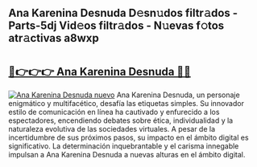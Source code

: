 ## Ana Karenina Desnuda D𝚎sn𝚞dos filtr𝚊dos - Parts-5dj Vid𝚎os filtr𝚊dos - N𝚞evas f𝚘tos atr𝚊ctivas a8wxp

# <h2><a href="http://mb1hdf.tromn.icu/?c=Ana+Karenina+Desnuda">🔗👉👉👉 Ana Karenina Desnuda 🔗🔗</a></h2>

[![Ana Karenina Desnuda nuevo](https://i.imgur.com/pEAQMta.gif)](http://mb1hdf.tromn.icu/?c=Ana+Karenina+Desnuda)
Ana Karenina Desnuda, un personaje enigmático y multifacético, desafía las etiquetas simples. Su innovador estilo de comunicación en línea ha cautivado y enfurecido a los espectadores, encendiendo debates sobre ética, individualidad y la naturaleza evolutiva de las sociedades virtuales. A pesar de la incertidumbre de sus próximos pasos, su impacto en el ámbito digital es significativo. La determinación inquebrantable y el carisma innegable impulsan a Ana Karenina Desnuda a nuevas alturas en el ámbito digital.

